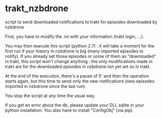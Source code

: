 trakt_nzbdrone
==============

script to send downloaded notifications to trakt for episodes downloaded by nzbdrone

First, you have to modify the .ini with your information (trakt login, ...).

You may then execute this script (python 2.7) :
it will take a moment for the first run if your history in nzbdrone is big (many imported episodes to notify).
If you already set those episodes or some of them as "downloaded" in trakt, this script won't change anything :
the only modifications made in trakt are for the downloaded episodes in nzbdrone not yet set so in trakt.

At the end of the execution, there's a pause of 5' and then the operation starts again,
but this time to send only the new notifications (new episodes imported in nzbdrone since the last run).

You stop the script at any time the usual way.

If you get an error about the db, please update your DLL sqlite in your python installation.
You also have to install "ConfigObj" (via pip).

